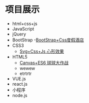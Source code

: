 # 项目展示

- html+css+js
- JavaScript
- jQuery
- BootStrap
  -[BootStrap+Css度假酒店](https://zwk05.github.io/TheHotel/) 
- CSS3
  - [Svg+Css+Js 心形效果](https://zwk05.github.io/heart/)
- HTML5
  - [Canvas+ES6 球球大作战](https://zwk05.github.io/boll/)
  - wewew
  - etrtrtr
- VUE.js
- react.js
- 小程序
- node.js
